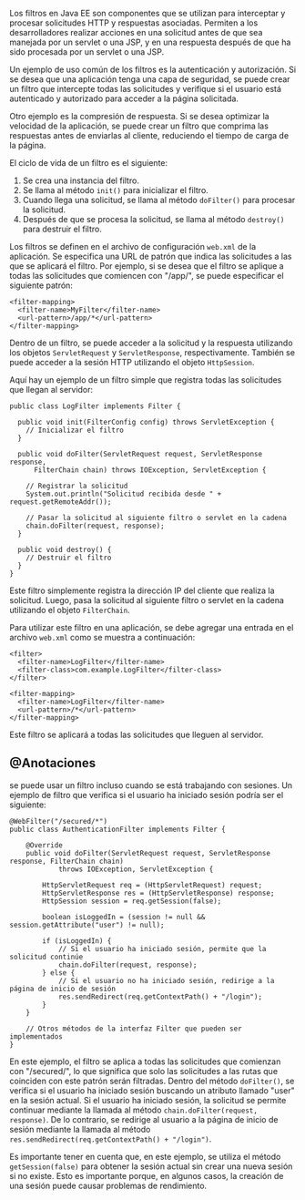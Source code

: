 Los filtros en Java EE son componentes que se utilizan para interceptar y procesar solicitudes HTTP y respuestas asociadas. Permiten a los desarrolladores realizar acciones en una solicitud antes de que sea manejada por un servlet o una JSP, y en una respuesta después de que ha sido procesada por un servlet o una JSP.

Un ejemplo de uso común de los filtros es la autenticación y autorización. Si se desea que una aplicación tenga una capa de seguridad, se puede crear un filtro que intercepte todas las solicitudes y verifique si el usuario está autenticado y autorizado para acceder a la página solicitada.

Otro ejemplo es la compresión de respuesta. Si se desea optimizar la velocidad de la aplicación, se puede crear un filtro que comprima las respuestas antes de enviarlas al cliente, reduciendo el tiempo de carga de la página.

El ciclo de vida de un filtro es el siguiente:

1.  Se crea una instancia del filtro.
2.  Se llama al método `init()` para inicializar el filtro.
3.  Cuando llega una solicitud, se llama al método `doFilter()` para procesar la solicitud.
4.  Después de que se procesa la solicitud, se llama al método `destroy()` para destruir el filtro.

Los filtros se definen en el archivo de configuración `web.xml` de la aplicación. Se especifica una URL de patrón que indica las solicitudes a las que se aplicará el filtro. Por ejemplo, si se desea que el filtro se aplique a todas las solicitudes que comiencen con "/app/", se puede especificar el siguiente patrón:

```
<filter-mapping>
  <filter-name>MyFilter</filter-name>
  <url-pattern>/app/*</url-pattern>
</filter-mapping>
```

Dentro de un filtro, se puede acceder a la solicitud y la respuesta utilizando los objetos `ServletRequest` y `ServletResponse`, respectivamente. También se puede acceder a la sesión HTTP utilizando el objeto `HttpSession`.

Aquí hay un ejemplo de un filtro simple que registra todas las solicitudes que llegan al servidor:

```
public class LogFilter implements Filter {
 
  public void init(FilterConfig config) throws ServletException {
    // Inicializar el filtro
  }
 
  public void doFilter(ServletRequest request, ServletResponse response,
      FilterChain chain) throws IOException, ServletException {
 
    // Registrar la solicitud
    System.out.println("Solicitud recibida desde " + request.getRemoteAddr());
 
    // Pasar la solicitud al siguiente filtro o servlet en la cadena
    chain.doFilter(request, response);
  }
 
  public void destroy() {
    // Destruir el filtro
  }
}
```

Este filtro simplemente registra la dirección IP del cliente que realiza la solicitud. Luego, pasa la solicitud al siguiente filtro o servlet en la cadena utilizando el objeto `FilterChain`.

Para utilizar este filtro en una aplicación, se debe agregar una entrada en el archivo `web.xml` como se muestra a continuación:

```
<filter>
  <filter-name>LogFilter</filter-name>
  <filter-class>com.example.LogFilter</filter-class>
</filter>
 
<filter-mapping>
  <filter-name>LogFilter</filter-name>
  <url-pattern>/*</url-pattern>
</filter-mapping>
```

Este filtro se aplicará a todas las solicitudes que lleguen al servidor.

## @Anotaciones

se puede usar un filtro incluso cuando se está trabajando con sesiones. Un ejemplo de filtro que verifica si el usuario ha iniciado sesión podría ser el siguiente:

```
@WebFilter("/secured/*")
public class AuthenticationFilter implements Filter {
 
    @Override
    public void doFilter(ServletRequest request, ServletResponse response, FilterChain chain)
            throws IOException, ServletException {
 
        HttpServletRequest req = (HttpServletRequest) request;
        HttpServletResponse res = (HttpServletResponse) response;
        HttpSession session = req.getSession(false);
 
        boolean isLoggedIn = (session != null && session.getAttribute("user") != null);
 
        if (isLoggedIn) {
            // Si el usuario ha iniciado sesión, permite que la solicitud continúe
            chain.doFilter(request, response);
        } else {
            // Si el usuario no ha iniciado sesión, redirige a la página de inicio de sesión
            res.sendRedirect(req.getContextPath() + "/login");
        }
    }
 
    // Otros métodos de la interfaz Filter que pueden ser implementados
}
```

En este ejemplo, el filtro se aplica a todas las solicitudes que comienzan con "/secured/", lo que significa que solo las solicitudes a las rutas que coinciden con este patrón serán filtradas. Dentro del método `doFilter()`, se verifica si el usuario ha iniciado sesión buscando un atributo llamado "user" en la sesión actual. Si el usuario ha iniciado sesión, la solicitud se permite continuar mediante la llamada al método `chain.doFilter(request, response)`. De lo contrario, se redirige al usuario a la página de inicio de sesión mediante la llamada al método `res.sendRedirect(req.getContextPath() + "/login")`.

Es importante tener en cuenta que, en este ejemplo, se utiliza el método `getSession(false)` para obtener la sesión actual sin crear una nueva sesión si no existe. Esto es importante porque, en algunos casos, la creación de una sesión puede causar problemas de rendimiento.